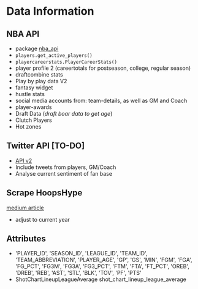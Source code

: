# Data Information

## NBA API

- package [nba_api](https://github.com/swar/nba_api/tree/master/docs/nba_api)
- `players.get_active_players()`
- `playercareerstats.PlayerCareerStats()`
- player profile 2 (careertotals for postseason, college, regular season)
- draftcombine stats
- Play by play data V2
- fantasy widget
- hustle stats
- social media accounts from: team-details, as well as GM and Coach
- player-awards
- Draft Data (*draft boar data to get age*)
- Clutch Players
- Hot zones

## Twitter API **[TO-DO]**
- [API v2](https://developer.twitter.com/en/docs/twitter-api/early-access)
- Include tweets from players, GM/Coach
- Analyse current sentiment of fan base

## Scrape HoopsHype

[medium article](https://medium.com/swlh/linking-nba-salary-to-performance-sample-player-analysis-with-python-2c568455b306)

- adjust to current year

## Attributes

- 'PLAYER_ID', 'SEASON_ID', 'LEAGUE_ID', 'TEAM_ID', 'TEAM_ABBREVIATION',
       'PLAYER_AGE', 'GP', 'GS', 'MIN', 'FGM', 'FGA', 'FG_PCT', 'FG3M', 'FG3A',
       'FG3_PCT', 'FTM', 'FTA', 'FT_PCT', 'OREB', 'DREB', 'REB', 'AST', 'STL',
       'BLK', 'TOV', 'PF', 'PTS'
- ShotChartLineupLeagueAverage shot_chart_lineup_league_average
